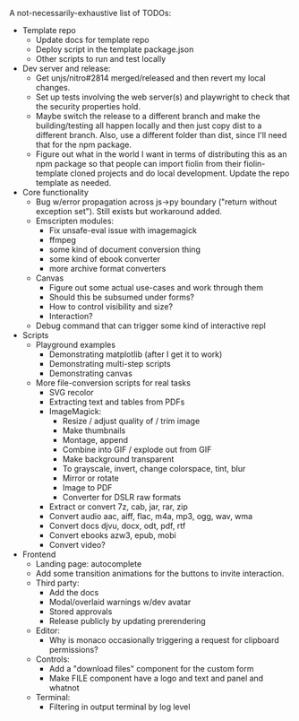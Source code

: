 A not-necessarily-exhaustive list of TODOs:
- Template repo
  - Update docs for template repo
  - Deploy script in the template package.json
  - Other scripts to run and test locally
- Dev server and release:
  - Get unjs/nitro#2814 merged/released and then revert my local changes.
  - Set up tests involving the web server(s) and playwright to check that the
    security properties hold.
  - Maybe switch the release to a different branch and make the building/testing
    all happen locally and then just copy dist to a different branch. Also,
    use a different folder than dist, since I'll need that for the npm package.
  - Figure out what in the world I want in terms of distributing this as an npm
    package so that people can import fiolin from their fiolin-template cloned
    projects and do local development. Update the repo template as needed.
- Core functionality
  - Bug w/error propagation across js->py boundary ("return without exception
    set"). Still exists but workaround added.
  - Emscripten modules:
    - Fix unsafe-eval issue with imagemagick
    - ffmpeg 
    - some kind of document conversion thing
    - some kind of ebook converter
    - more archive format converters
  - Canvas
    - Figure out some actual use-cases and work through them
    - Should this be subsumed under forms?
    - How to control visibility and size?
    - Interaction?
  - Debug command that can trigger some kind of interactive repl
- Scripts
  - Playground examples
    - Demonstrating matplotlib (after I get it to work)
    - Demonstrating multi-step scripts
    - Demonstrating canvas
  - More file-conversion scripts for real tasks
    - SVG recolor
    - Extracting text and tables from PDFs
    - ImageMagick:
      - Resize / adjust quality of / trim image
      - Make thumbnails
      - Montage, append
      - Combine into GIF / explode out from GIF
      - Make background transparent
      - To grayscale, invert, change colorspace, tint, blur
      - Mirror or rotate
      - Image to PDF
      - Converter for DSLR raw formats
    - Extract or convert 7z, cab, jar, rar, zip
    - Convert audio aac, aiff, flac, m4a, mp3, ogg, wav, wma
    - Convert docs djvu, docx, odt, pdf, rtf
    - Convert ebooks azw3, epub, mobi
    - Convert video?
- Frontend
  - Landing page: autocomplete
  - Add some transition animations for the buttons to invite interaction.
  - Third party:
    - Add the docs
    - Modal/overlaid warnings w/dev avatar
    - Stored approvals
    - Release publicly by updating prerendering
  - Editor:
    - Why is monaco occasionally triggering a request for clipboard permissions?
  - Controls:
    - Add a "download files" component for the custom form
    - Make FILE component have a logo and text and panel and whatnot
  - Terminal:
    - Filtering in output terminal by log level
